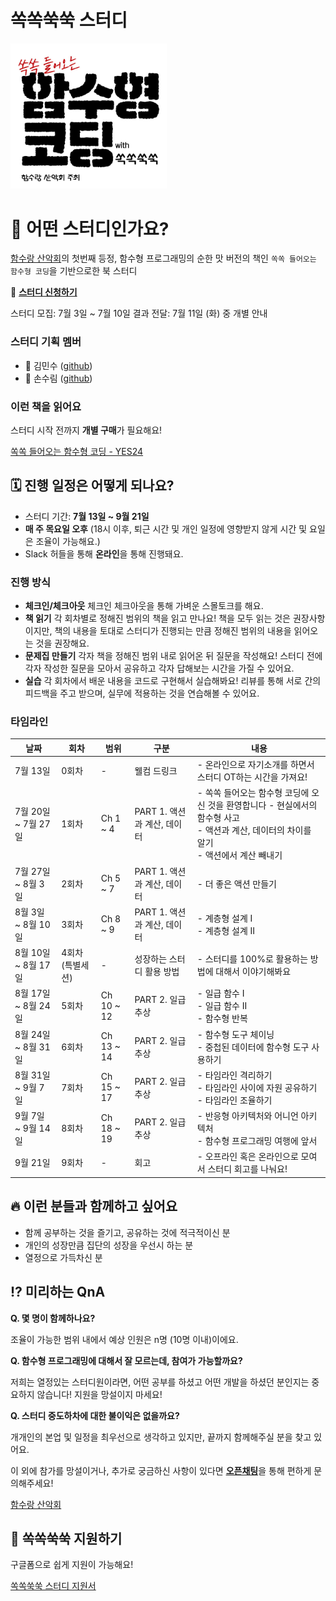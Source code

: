 # 쏙쏙쑥쑥 스터디

<img src="./assets/logo.png" width="250px" />

# 🤔 어떤 스터디인가요?

[함수랑 산악회](https://github.com/function-and-mountain)의 첫번째 등정, 함수형 프로그래밍의 순한 맛 버전의 책인 `쏙쏙 들어오는 함수형 코딩`을 기반으로한 북 스터디

📌 **[스터디 신청하기](https://docs.google.com/forms/d/e/1FAIpQLSe4KkkOPD6e_Hs7oXabNnYHRBZWYfynbrPQGLVwkHDy4Nz6Vg/viewform)**

스터디 모집: 7월 3일 ~ 7월 10일
결과 전달: 7월 11일 (화) 중 개별 안내

### 스터디 기획 멤버

- 🤔 김민수 ([github](https://github.com/minsoo-web))
- 🤩 손수림 ([github](https://github.com/sonsurim))

### 이런 책을 읽어요

스터디 시작 전까지 **개별 구매**가 필요해요!

[쏙쏙 들어오는 함수형 코딩 - YES24](https://www.yes24.com/Product/Goods/108748841)

## 🗓️ 진행 일정은 어떻게 되나요?

- 스터디 기간: **7월 13일 ~ 9월 21일**
- **매 주 목요일 오후** (18시 이후, 퇴근 시간 및 개인 일정에 영향받지 않게 시간 및 요일은 조율이 가능해요.)
- Slack 허들을 통해 **온라인**을 통해 진행돼요.

### 진행 방식

- **체크인/체크아웃**
  체크인 체크아웃을 통해 가벼운 스몰토크를 해요.
- **책 읽기**
  각 회차별로 정해진 범위의 책을 읽고 만나요!
  책을 모두 읽는 것은 권장사항이지만, 책의 내용을 토대로 스터디가 진행되는 만큼 정해진 범위의 내용을 읽어오는 것을 권장해요.
- **문제집 만들기**
  각자 책을 정해진 범위 내로 읽어온 뒤 질문을 작성해요!
  스터디 전에 각자 작성한 질문을 모아서 공유하고 각자 답해보는 시간을 가질 수 있어요.
- **실습**
  각 회차에서 배운 내용을 코드로 구현해서 실습해봐요!
  리뷰를 통해 서로 간의 피드백을 주고 받으며, 실무에 적용하는 것을 연습해볼 수 있어요.

### 타임라인

| 날짜                | 회차             | 범위       | 구분                        | 내용                                                                                                                                              |
| ------------------- | ---------------- | ---------- | --------------------------- | ------------------------------------------------------------------------------------------------------------------------------------------------- |
| 7월 13일            | 0회차            | -          | 웰컴 드링크                 | - 온라인으로 자기소개를 하면서 스터디 OT하는 시간을 가져요!                                                                                       |
| 7월 20일 ~ 7월 27일 | 1회차            | Ch 1 ~ 4   | PART 1. 액션과 계산, 데이터 | - 쏙쏙 들어오는 함수형 코딩에 오신 것을 환영합니다 - 현실에서의 함수형 사고<br /> - 액션과 계산, 데이터의 차이를 알기<br />- 액션에서 계산 빼내기 |
| 7월 27일 ~ 8월 3일  | 2회차            | Ch 5 ~ 7   | PART 1. 액션과 계산, 데이터 | - 더 좋은 액션 만들기                                                                                                                             | - 변경 가능한 데이터 구조를 가진 언어에서 불변성 유지하기<br />- 신뢰할 수 없는 코드를 쓰면서 불변성 지키기 |
| 8월 3일 ~ 8월 10일  | 3회차            | Ch 8 ~ 9   | PART 1. 액션과 계산, 데이터 | - 계층형 설계 I<br />- 계층형 설계 II                                                                                                             |
| 8월 10일 ~ 8월 17일 | 4회차 (특별세션) | -          | 성장하는 스터디 활용 방법   | - 스터디를 100%로 활용하는 방법에 대해서 이야기해봐요                                                                                             |
| 8월 17일 ~ 8월 24일 | 5회차            | Ch 10 ~ 12 | PART 2. 일급 추상           | - 일급 함수 I<br />- 일급 함수 II<br />- 함수형 반복                                                                                              |
| 8월 24일 ~ 8월 31일 | 6회차            | Ch 13 ~ 14 | PART 2. 일급 추상           | - 함수형 도구 체이닝<br />- 중첩된 데이터에 함수형 도구 사용하기                                                                                  |
| 8월 31일 ~ 9월 7일  | 7회차            | Ch 15 ~ 17 | PART 2. 일급 추상           | - 타임라인 격리하기<br />- 타임라인 사이에 자원 공유하기<br />- 타임라인 조율하기                                                                 |
| 9월 7일 ~ 9월 14일  | 8회차            | Ch 18 ~ 19 | PART 2. 일급 추상           | - 반응형 아키텍처와 어니언 아키텍처<br />- 함수형 프로그래밍 여행에 앞서                                                                          |
| 9월 21일            | 9회차            | -          | 회고                        | - 오프라인 혹은 온라인으로 모여서 스터디 회고를 나눠요!                                                                    |

## 🔥 이런 분들과 함께하고 싶어요

- 함께 공부하는 것을 즐기고, 공유하는 것에 적극적이신 분
- 개인의 성장만큼 집단의 성장을 우선시 하는 분
- 열정으로 가득차신 분

## ⁉️ 미리하는 QnA

**Q. 몇 명이 함께하나요?**

조율이 가능한 범위 내에서 예상 인원은 n명 (10명 이내)이에요.

**Q. 함수형 프로그래밍에 대해서 잘 모르는데, 참여가 가능할까요?**

저희는 열정있는 스터디원이라면, 어떤 공부를 하셨고 어떤 개발을 하셨던 분인지는 중요하지 않습니다!
지원을 망설이지 마세요!

**Q. 스터디 중도하차에 대한 불이익은 없을까요?**

개개인의 본업 및 일정을 최우선으로 생각하고 있지만, 끝까지 함께해주실 분을 찾고 있어요.

이 외에 참가를 망설이거나, 추가로 궁금하신 사항이 있다면 [**오픈채팅**](https://open.kakao.com/o/sTjHAUsf)을 통해 편하게 문의해주세요!

[함수랑 산악회](https://open.kakao.com/o/sTjHAUsf)

## 📌 쏙쏙쑥쑥 지원하기

구글폼으로 쉽게 지원이 가능해요!

[쏙쏙쑥쑥 스터디 지원서](https://forms.gle/p4YbxYBi8whvhsTD8)

